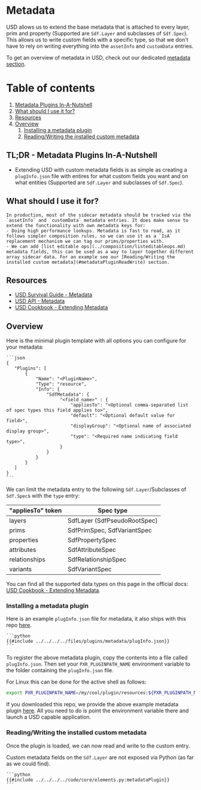 # Metadata
USD allows us to extend the base metadata that is attached to every layer, prim and property (Supported are `Sdf.Layer` and subclasses of `Sdf.Spec`). This allows us to write custom fields with a specific type, so that we don't have to rely on writing everything into the `assetInfo` and `customData` entries.

To get an overview of metadata in USD, check out our dedicated [metadata section](../elements/metadata.md).

# Table of contents
1. [Metadata Plugins In-A-Nutshell](#summary)
1. [What should I use it for?](#usage)
1. [Resources](#resources)
1. [Overview](#overview)
    1. [Installing a metadata plugin](#metadataPluginInstall)
    1. [Reading/Writing the installed custom metadata](#metadataPluginReadWrite)

## TL;DR - Metadata Plugins In-A-Nutshell <a name="summary"></a>
- Extending USD with custom metadata fields is as simple as creating a `plugInfo.json` file with entires for what custom fields you want and on what entities (Supported are `Sdf.Layer` and subclasses of `Sdf.Spec`). 

## What should I use it for? <a name="usage"></a>
~~~admonish tip
In production, most of the sidecar metadata should be tracked via the `assetInfo` and `customData` metadata entries. It does make sense to extend the functionality with own metadata keys for:
- Doing high performance lookups. Metadata is fast to read, as it follows simpler composition rules, so we can use it as a `IsA` replacement mechanism we can tag our prims/properties with.
- We can add [list editable ops](../composition/listeditableops.md) metadata fields, this can be used as a way to layer together different array sidecar data. For an example see our [Reading/Writing the installed custom metadata](#metadataPluginReadWrite) section.
~~~

## Resources
- [USD Survival Guide - Metadata](../elements/metadata.md)
- [USD API - Metadata](https://openusd.org/release/api/sdf_page_front.html#sdf_plugin_metadata)
- [USD Cookbook - Extending Metadata](https://github.com/ColinKennedy/USD-Cookbook/blob/master/references/working_with_plugins.md#Extend-Metadata) 

## Overview <a name="overview"></a>
Here is the minimal plugin template with all options you can configure for your metadata:
~~~admonish info title=""
```json
{
   "Plugins": [
       {
           "Name": "<PluginName>",
           "Type": "resource",
           "Info": {
               "SdfMetadata": {
                    "<field_name>" : {
                        "appliesTo": "<Optional comma-separated list of spec types this field applies to>",
                        "default": "<Optional default value for field>",
                        "displayGroup": "<Optional name of associated display group>",
                        "type": "<Required name indicating field type>",
                    }
               }
           }
       }
   ]
}
```
~~~


We can limit the metadata entry to the following `Sdf.Layer`/Subclasses of `Sdf.Spec`s with the `type` entry:

| "appliesTo" token	| Spec type                    |
|-------------------|------------------------------|
| layers	        | SdfLayer (SdfPseudoRootSpec) |
| prims	            | SdfPrimSpec, SdfVariantSpec  |
| properties	    | SdfPropertySpec              |
| attributes	    | SdfAttributeSpec             |
| relationships	    | SdfRelationshipSpec          |
| variants          | SdfVariantSpec               |

You can find all the supported data types on this page in the official docs: [USD Cookbook - Extending Metadata](https://openusd.org/release/api/sdf_page_front.html#sdf_plugin_metadata).

### Installing a metadata plugin <a name="metadataPluginInstall"></a>

Here is an example `plugInfo.json` file for metadata, it also ships with this repo [here](https://github.com/LucaScheller/VFX-UsdSurvivalGuide/tree/main/files/plugins/metadata).
~~~admonish info title=""
```python
{{#include ../../../../files/plugins/metadata/plugInfo.json}}
```
~~~

To register the above metadata plugin, copy the contents into a file called `plugInfo.json`. Then set your `PXR_PLUGINPATH_NAME` environment variable to the folder containing the `plugInfo.json` file.

For Linux this can be done for the active shell as follows:
```bash
export PXR_PLUGINPATH_NAME=/my/cool/plugin/resources:${PXR_PLUGINPATH_NAME}
```

If you downloaded this repo, we provide the above example metadata plugin [here](https://github.com/LucaScheller/VFX-UsdSurvivalGuide/tree/main/files/plugins/metadata). All you need to do is point the environment variable there and launch a USD capable application.


### Reading/Writing the installed custom metadata <a name="metadataPluginReadWrite"></a>
Once the plugin is loaded, we can now read and write to the custom entry.

Custom metadata fields on the `Sdf.Layer` are not exposed via Python (as far as we could find).

~~~admonish info title=""
```python
{{#include ../../../../code/core/elements.py:metadataPlugin}}
```
~~~
